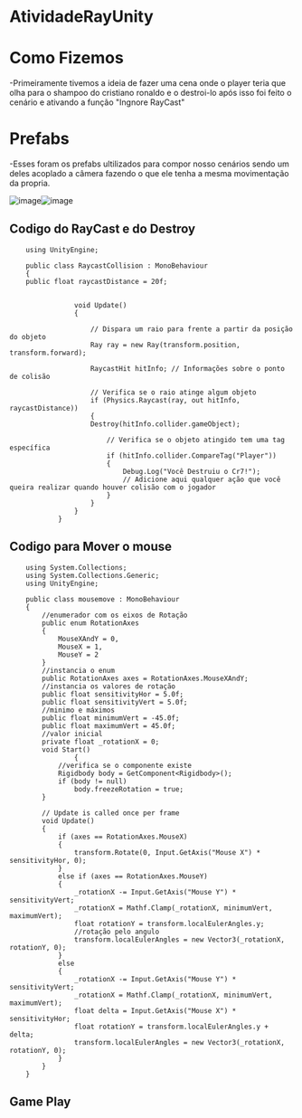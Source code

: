 # AtividadeRayUnity

# Como Fizemos
-Primeiramente tivemos a ideia de fazer uma cena onde o player teria que olha para o shampoo do cristiano ronaldo e o destroi-lo após isso foi feito o cenário e ativando a função "Ingnore RayCast"

# Prefabs 
-Esses foram os prefabs ultilizados para compor nosso cenários sendo um deles acoplado a câmera fazendo o que ele tenha a mesma movimentação da propria.

![image](https://github.com/lucasnoelgb/AtividadeRayUnity/assets/129121307/d53a7ef6-e78b-480a-a304-f3abd081ed21)![image](https://github.com/lucasnoelgb/AtividadeRayUnity/assets/129121307/5b1b2d19-9df0-4309-be58-418c850e48b3)


## Codigo do RayCast e do Destroy

        using UnityEngine;

        public class RaycastCollision : MonoBehaviour
        {    
        public float raycastDistance = 20f;

    
                    void Update()
                    {
                    
                        // Dispara um raio para frente a partir da posição do objeto
                        Ray ray = new Ray(transform.position, transform.forward);
                        
                        RaycastHit hitInfo; // Informações sobre o ponto de colisão
                
                        // Verifica se o raio atinge algum objeto
                        if (Physics.Raycast(ray, out hitInfo, raycastDistance))
                        {
                        Destroy(hitInfo.collider.gameObject);
                
                            // Verifica se o objeto atingido tem uma tag específica
                            if (hitInfo.collider.CompareTag("Player"))
                            {
                                Debug.Log("Você Destruiu o Cr7!");
                                // Adicione aqui qualquer ação que você queira realizar quando houver colisão com o jogador
                            }
                        }
                    }
                }

## Codigo para Mover o mouse
        using System.Collections;
        using System.Collections.Generic;
        using UnityEngine;

        public class mousemove : MonoBehaviour
        {
            //enumerador com os eixos de Rotação
            public enum RotationAxes
            {
                MouseXAndY = 0,
                MouseX = 1,
                MouseY = 2
            }
            //instancia o enum
            public RotationAxes axes = RotationAxes.MouseXAndY;
            //instancia os valores de rotação
            public float sensitivityHor = 5.0f;
            public float sensitivityVert = 5.0f;
            //minimo e máximos
            public float minimumVert = -45.0f;
            public float maximumVert = 45.0f;
            //valor inicial
            private float _rotationX = 0;
            void Start()
                    {
                //verifica se o componente existe
                Rigidbody body = GetComponent<Rigidbody>();
                if (body != null)
                    body.freezeRotation = true;
            }

            // Update is called once per frame
            void Update()
            {
                if (axes == RotationAxes.MouseX)
                {
                    transform.Rotate(0, Input.GetAxis("Mouse X") * sensitivityHor, 0);
                }
                else if (axes == RotationAxes.MouseY)
                {
                    _rotationX -= Input.GetAxis("Mouse Y") * sensitivityVert;
                    _rotationX = Mathf.Clamp(_rotationX, minimumVert, maximumVert);
                    float rotationY = transform.localEulerAngles.y;
                    //rotação pelo angulo 
                    transform.localEulerAngles = new Vector3(_rotationX, rotationY, 0);
                }
                else
                {
                    _rotationX -= Input.GetAxis("Mouse Y") * sensitivityVert;
                    _rotationX = Mathf.Clamp(_rotationX, minimumVert, maximumVert);
                    float delta = Input.GetAxis("Mouse X") * sensitivityHor;
                    float rotationY = transform.localEulerAngles.y + delta;
                    transform.localEulerAngles = new Vector3(_rotationX, rotationY, 0);
                }        
            }
        }
## Game Play
